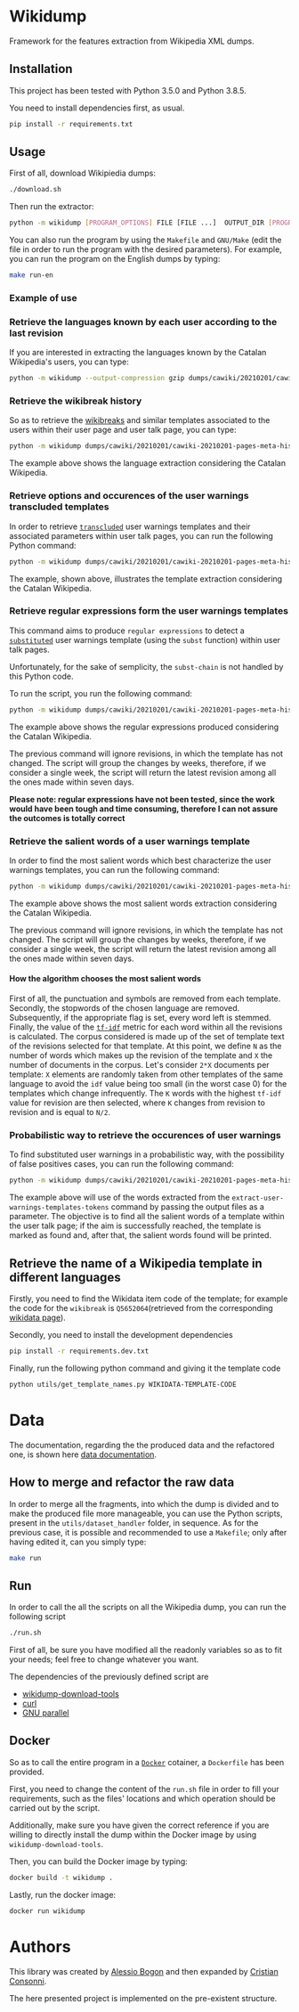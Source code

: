 # Wikidump

Framework for the features extraction from Wikipedia XML dumps.

## Installation

This project has been tested with Python 3.5.0 and Python 3.8.5.

You need to install dependencies first, as usual.
```sh
pip install -r requirements.txt
```

## Usage

First of all, download Wikipiedia dumps:

```sh
./download.sh
```

Then run the extractor:

```sh
python -m wikidump [PROGRAM_OPTIONS] FILE [FILE ...]  OUTPUT_DIR [PROGRAM_OPTIONS] FUNCTION [FUNCTION_OPTIONS]
```

You can also run the program by using the `Makefile` and `GNU/Make` (edit the file in order to run the program with the desired parameters).
For example, you can run the program on the English dumps by typing:

```sh
make run-en
```

### Example of use

### Retrieve the languages known by each user according to the last revision

If you are interested in extracting the languages known by the Catalan Wikipedia's users, you can type:

```sh
python -m wikidump --output-compression gzip dumps/cawiki/20210201/cawiki-20210201-pages-meta-history.xml.7z output extract-known-languages --only-pages-with-languages --only-revisions-with-languages --only-last-revision
```

### Retrieve the wikibreak history

So as to retrieve the [wikibreaks](https://en.wikipedia.org/wiki/Template:Wikibreak) and similar templates associated to the users within their user page and user talk page, you can type:

```sh
python -m wikidump dumps/cawiki/20210201/cawiki-20210201-pages-meta-history.xml.7z output_wikibreaks --output-compression gzip extract-wikibreaks --only-pages-with-wikibreaks
```

The example above shows the language extraction considering the Catalan Wikipedia.

### Retrieve options and occurences of the user warnings transcluded templates

In order to retrieve [`transcluded`](https://en.wikipedia.org/wiki/Wikipedia:Transclusion) user warnings templates and their associated parameters within user talk pages, you can run the following Python command:

```sh
python -m wikidump dumps/cawiki/20210201/cawiki-20210201-pages-meta-history.xml.7z output_user_warnings_transcluded --output-compression gzip extract-user-warnings --only-pages-with-user-warnings
```
The example, shown above, illustrates the template extraction considering the Catalan Wikipedia.

### Retrieve regular expressions form the user warnings templates

This command aims to produce `regular expressions` to detect a [`substituted`](https://en.wikipedia.org/wiki/Wikipedia:Substitution) user warnings template (using the `subst` function) within user talk pages. 

Unfortunately, for the sake of semplicity, the `subst-chain` is not handled by this Python code.

To run the script, you run the following command:

```sh
python -m wikidump dumps/cawiki/20210201/cawiki-20210201-pages-meta-history.xml.7z output_user_warnings_regex --output-compression gzip extract-user-warnings-templates --esclude-template-repetition --set-interval '1 week'
```

The example above shows the regular expressions produced considering the Catalan Wikipedia.

The previous command will ignore revisions, in which the template has not changed. 
The script will group the changes by weeks, therefore, if we consider a single week, the script will return the latest revision among all the ones made within seven days.

**Please note: regular expressions have not been tested, since the work would have been tough and time consuming, therefore I can not assure the outcomes is totally correct**

### Retrieve the salient words of a user warnings template

In order to find the most salient words which best characterize the user warnings templates, you can run the following command:

```sh
python -m wikidump dumps/cawiki/20210201/cawiki-20210201-pages-meta-history.xml.7z output_user_warnings_tokens --output-compression gzip extract-user-warnings-templates-tokens --esclude-template-repetition --set-interval '1 week' --language catalan
```
The example above shows the most salient words extraction considering the Catalan Wikipedia.

The previous command will ignore revisions, in which the template has not changed. 
The script will group the changes by weeks, therefore, if we consider a single week, the script will return the latest revision among all the ones made within seven days.

#### How the algorithm chooses the most salient words

First of all, the punctuation and symbols are removed from each template.
Secondly, the stopwords of the chosen language are removed. Subsequently, if the appropriate flag is set, every word left is stemmed.
Finally, the value of the [`tf-idf`](https://en.wikipedia.org/wiki/Tf%E2%80%93idf) metric for each word within all the revisions is calculated. 
The corpus considered is made up of the set of template text of the revisions selected for that template.
At this point, we define `N` as the number of words which makes up the revision of the template and `X` the number of documents in the corpus. 
Let's consider `2*X` documents per template: `X` elements are randomly taken from other templates of the same language to avoid the `idf` value being too small (in the worst case 0) for the templates which change infrequently. 
The `K` words with the highest `tf-idf` value for revision are then selected, where `K` changes from revision to revision and is equal to `N/2`.

### Probabilistic way to retrieve the occurences of user warnings

To find substituted user warnings in a probabilistic way, with the possibility of false positives cases, you can run the following command:

```sh
python -m wikidump dumps/cawiki/20210201/cawiki-20210201-pages-meta-history.xml.7z output_user_warnings_probabilistic --output-compression gzip extract-user-warnings-templates-probabilistic --only-pages-with-user-warnings --language catalan output_tokens/cawiki-20210201-pages-meta-history.xml.7z.features.json.gz --only-last-revision
```

The example above will use of the words extracted from the `extract-user-warnings-templates-tokens` command by passing the output files as a parameter.
The objective is to find all the salient words of a template within the user talk page; if the aim is successfully reached, the template is marked as found and, after that, the salient words found will be printed. 

## Retrieve the name of a Wikipedia template in different languages

Firstly, you need to find the Wikidata item code of the template; for example the code for the `wikibreak` is `Q5652064`(retrieved from the corresponding [wikidata page](https://www.wikidata.org/wiki/Q5652064)). 

Secondly, you need to install the development dependencies

```sh
pip install -r requirements.dev.txt
```

Finally, run the following python command and giving it the template code 

```sh
python utils/get_template_names.py WIKIDATA-TEMPLATE-CODE
```

# Data

The documentation, regarding the the produced data and the refactored one, is shown here [data documentation](https://github.com/WikiCommunityHealth/wikipedia-languages-wikibreaks-user-warnings-analysis/blob/master/docs/data-format.pdf).

## How to merge and refactor the raw data

In order to merge all the fragments, into which the dump is divided and to make the produced file more manageable, you can use the Python scripts, present in the `utils/dataset_handler` folder, in sequence.
As for the previous case, it is possible and recommended to use a `Makefile`;
only after having edited it, can you simply type:

```sh
make run
```

## Run

In order to call the all the scripts on all the Wikipedia dump, you can run the following script

```bash
./run.sh
```

First of all, be sure you have modified all the readonly variables so as to fit your needs; feel free to change whatever you want.

The dependencies of the previously defined script are

* [wikidump-download-tools](https://github.com/CristianCantoro/wikidump-download-tools)
* [curl](https://curl.se/)
* [GNU parallel](https://www.gnu.org/software/parallel/)

## Docker

So as to call the entire program in a [`Docker`](https://www.docker.com/) cotainer, a `Dockerfile` has been provided.

First, you need to change the content of the `run.sh` file in order to fill your requirements, such as the files' locations and which operation should be carried out by the script.

Additionally, make sure you have given the correct reference if you are willing to directly install the dump within the Docker image by using `wikidump-download-tools`.

Then, you can build the Docker image by typing:

```bash
docker build -t wikidump .
```

Lastly, run the docker image:

```bash
docker run wikidump
```

# Authors

This library was created by [Alessio Bogon](https://github.com/youtux) and then expanded by [Cristian Consonni](https://github.com/CristianCantoro).

The here presented project is implemented on the pre-existent structure.